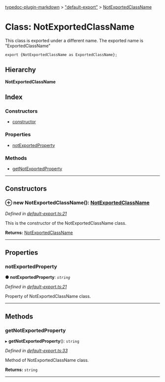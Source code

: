 [typedoc-plugin-markdown](../README.md) > ["default-export"](../modules/_default_export_.md) > [NotExportedClassName](../classes/_default_export_.notexportedclassname.md)

# Class: NotExportedClassName

This class is exported under a different name. The exported name is "ExportedClassName"

    export {NotExportedClassName as ExportedClassName};

## Hierarchy

**NotExportedClassName**

## Index

### Constructors

* [constructor](_default_export_.notexportedclassname.md#constructor)

### Properties

* [notExportedProperty](_default_export_.notexportedclassname.md#notexportedproperty)

### Methods

* [getNotExportedProperty](_default_export_.notexportedclassname.md#getnotexportedproperty)

---

## Constructors

<a id="constructor"></a>

### ⊕ **new NotExportedClassName**(): [NotExportedClassName](_default_export_.notexportedclassname.md)

*Defined in [default-export.ts:21](https://github.com/tgreyjs/typedoc-plugin-markdown/blob/master/tests/src/default-export.ts#L21)*

This is the constructor of the NotExportedClassName class.

**Returns:** [NotExportedClassName](_default_export_.notexportedclassname.md)

---

## Properties

<a id="notexportedproperty"></a>

###  notExportedProperty

**●  notExportedProperty**:  *`string`* 

*Defined in [default-export.ts:21](https://github.com/tgreyjs/typedoc-plugin-markdown/blob/master/tests/src/default-export.ts#L21)*

Property of NotExportedClassName class.

___

## Methods

<a id="getnotexportedproperty"></a>

###  getNotExportedProperty

▸ **getNotExportedProperty**(): `string`

*Defined in [default-export.ts:33](https://github.com/tgreyjs/typedoc-plugin-markdown/blob/master/tests/src/default-export.ts#L33)*

Method of NotExportedClassName class.

**Returns:** `string`

___


